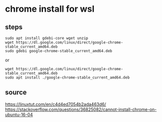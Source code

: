 # chrome install for wsl
## steps
```
sudo apt install gdebi-core wget unzip
wget https://dl.google.com/linux/direct/google-chrome-stable_current_amd64.deb
sudo gdebi google-chrome-stable_current_amd64.deb
```
or
```
wget https://dl.google.com/linux/direct/google-chrome-stable_current_amd64.deb
sudo apt install ./google-chrome-stable_current_amd64.deb
```

## source
https://linuxtut.com/en/c4d4ed7054b2ada463d6/
https://stackoverflow.com/questions/36825082/cannot-install-chrome-on-ubuntu-16-04